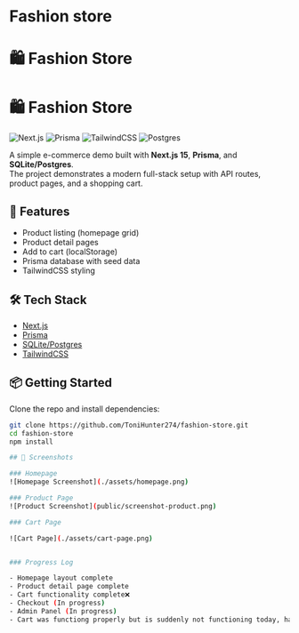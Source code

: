 # Fashion store
# 🛍️ Fashion Store

# 🛍️ Fashion Store

![Next.js](https://img.shields.io/badge/Next.js-15-black?style=for-the-badge&logo=next.js)
![Prisma](https://img.shields.io/badge/Prisma-ORM-blue?style=for-the-badge&logo=prisma)
![TailwindCSS](https://img.shields.io/badge/TailwindCSS-3-blue?style=for-the-badge&logo=tailwindcss)
![Postgres](https://img.shields.io/badge/Database-Postgres-informational?style=for-the-badge&logo=postgresql)


A simple e-commerce demo built with **Next.js 15**, **Prisma**, and **SQLite/Postgres**.  
The project demonstrates a modern full-stack setup with API routes, product pages, and a shopping cart.

## 🚀 Features
- Product listing (homepage grid)
- Product detail pages
- Add to cart (localStorage)
- Prisma database with seed data
- TailwindCSS styling

## 🛠️ Tech Stack
- [Next.js](https://nextjs.org/)
- [Prisma](https://www.prisma.io/)
- [SQLite/Postgres](https://www.postgresql.org/)
- [TailwindCSS](https://tailwindcss.com/)

## 📦 Getting Started
Clone the repo and install dependencies:

```bash
git clone https://github.com/ToniHunter274/fashion-store.git
cd fashion-store
npm install

## 📸 Screenshots

### Homepage
![Homepage Screenshot](./assets/homepage.png)

### Product Page
![Product Screenshot](public/screenshot-product.png)

### Cart Page

![Cart Page](./assets/cart-page.png)


### Progress Log

- Homepage layout complete
- Product detail page complete
- Cart functionality complete❌
- Checkout (In progress)
- Admin Panel (In progress)
- Cart was functiong properly but is suddenly not functioning today, have to work on it 
